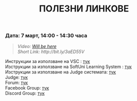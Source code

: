 <h1 align="center">ПОЛЕЗНИ ЛИНКОВЕ</h1>
    <br>

<h3>Дата: 7 март, 14:00 - 14:30 часа</h3>

<blockquote>
    <i>
        Video: <a href="#">Will be here</a>
    </i>
    <br>
    <i>
        Short Link: http://bit.ly/3aED55V
    </i>
</blockquote>

<p>
Инструкции за използване на VSC : <a href="https://softuni.bg/trainings/resources/video/47419/%D0%B8%D0%BD%D1%81%D1%82%D1%80%D1%83%D0%BA%D1%86%D0%B8%D0%B8-%D0%B7%D0%B0-%D0%B8%D0%BD%D1%81%D1%82%D0%B0%D0%BB%D0%B8%D1%80%D0%B0%D0%BD%D0%B5-%D0%BD%D0%B0-visual-studio-code-programming-basics-with-javascript-march-2020%20-%20copy/2813">тук</a>
<br>
Изструкции за използване на SoftUni Learning System : <a href="https://www.youtube.com/watch?time_continue=6&v=JsBSiylHxiU&feature=emb_title">тук</a>
<br>
Изструкции за използване на Judge системата: <a href="https://www.youtube.com/watch?v=PSqJ0ZRjTxE&feature=emb_title">тук</a>
<br>
Judge: <a href="https://judge.softuni.bg/Contests/#!/List/ByCategory/15/Programming-Basics">тук</a>
<br>
Forum: <a href="https://softuni.bg/forum/categories/2/osnovi-na-programiraneto">тук</a>
<br>
Facebook Group: <a href="https://www.facebook.com/groups/ProgrammingBasicsMarch2020/"> тук </a>
<br>
Discord Group: <a href="https://discordapp.com/channels/677503543388930058/677519220052983809">тук</a>
</p>
